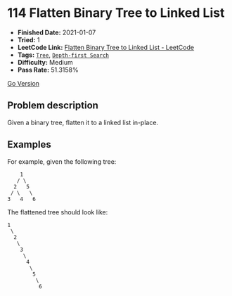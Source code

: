 # 114 Flatten Binary Tree to Linked List

- **Finished Date:** 2021-01-07
- **Tried:** 1
- **LeetCode Link:** [Flatten Binary Tree to Linked List - LeetCode](https://leetcode.com/problems/flatten-binary-tree-to-linked-list/)
- **Tags:** [`Tree`](https://leetcode.com/tag/tree/), [`Depth-first Search`](https://leetcode.com/tag/depth-first-search/)
- **Difficulty:** Medium
- **Pass Rate:** 51.3158%

[Go Version](../Go/114_Flatten_Binary_Tree_to_Linked_List/main.go)

## Problem description

Given a binary tree, flatten it to a linked list in-place.

## Examples

For example, given the following tree:

```
    1
   / \
  2   5
 / \   \
3   4   6
```

The flattened tree should look like:

```
1
 \
  2
   \
    3
     \
      4
       \
        5
         \
          6
```
